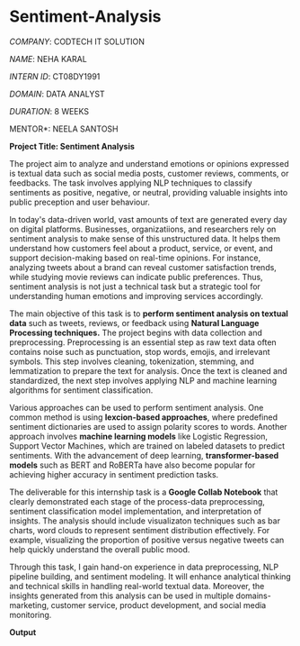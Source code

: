 # Sentiment-Analysis

*COMPANY*: CODTECH IT SOLUTION

*NAME*: NEHA KARAL

*INTERN ID*: CT08DY1991

*DOMAIN*: DATA ANALYST

*DURATION*: 8 WEEKS

MENTOR*: NEELA SANTOSH

**Project Title: Sentiment Analysis**

The project aim to analyze and understand emotions or opinions expressed is textual data such  as social media posts, customer reviews, comments, or feedbacks. The task involves applying NLP techniques to classify sentiments as positive, negative, or neutral, providing valuable insights into public preception and user behaviour.

In today's data-driven world, vast amounts of text are generated every day on digital platforms. Businesses, organizatiions, and researchers rely on sentiment analysis to make sense of this unstructured data. It helps them understand how customers feel about a product, service, or event, and support decision-making based on real-time opinions. For instance, analyzing tweets about a brand can reveal customer satisfaction trends, while studying movie reviews can indicate public preferences. Thus, sentiment analysis is not just a technical task but a strategic tool for understanding human emotions and improving services accordingly.

The main objective of this task is to **perform sentiment analysis on textual data** such as tweets, reviews, or feedback using **Natural Language Processing techniques.** The project begins with data collection and preprocessing. Preprocessing is an essential step as raw text data often contains noise such as punctuation, stop words, emojis, and irrelevant symbols. This step involves cleaning, tokenization, stemming, and lemmatization to prepare the text for analysis. Once the text is cleaned and standardized, the next step involves applying NLP and machine learning algorithms for sentiment classification.

Various approaches can be used to perform sentiment analysis. One common method is using **lexcion-based approaches**, where predefined sentiment dictionaries are used to assign polarity scores to words. Another approach involves **machine learning models** like Logistic Regression, Support Vector Machines, which are trained on labeled datasets to predict sentiments. With the advancement of deep learning, **transformer-based models** such as BERT and RoBERTa have also become popular for achieving higher accuracy in sentiment prediction tasks. 

The deliverable for this internship task is a **Google Collab Notebook** that clearly demonstrated each stage of the process-data preprocessing, sentiment classification model implementation, and interpretation of insights. The analysis should include visualizaton techniques such as bar charts, word clouds to represent sentiment distribution effectively. For example, visualizing the proportion of positive versus negative tweets can help quickly understand the overall public mood. 

Through this task, I gain hand-on experience in data preprocessing, NLP pipeline building, and sentiment modeling. It will enhance analytical thinking and technical skills in handling real-world textual data.
Moreover, the insights generated from this analysis can be used in multiple domains-marketing, customer service, product development, and social media monitoring.

**Output**



